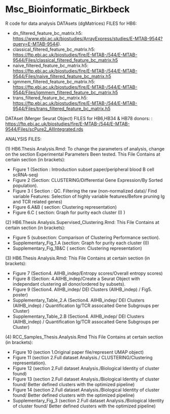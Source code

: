 # Msc_Bioinformatic_Birkbeck
R code for data analysis
DATAsets (dgMatrices) FILES for HB6:
-	dn_filtered_feature_bc_matrix.h5:  https://www.ebi.ac.uk/biostudies/ArrayExpress/studies/E-MTAB-9544?query=E-MTAB-9544).
-	classical_filtered_feature_bc_matrix.h5:
 https://ftp.ebi.ac.uk/biostudies/fire/E-MTAB-/544/E-MTAB-9544/Files/classical_filtered_feature_bc_matrix.h5
-	naive_filtered_feature_bc_matrix.h5:
https://ftp.ebi.ac.uk/biostudies/fire/E-MTAB-/544/E-MTAB-9544/Files/naive_filtered_feature_bc_matrix.h5
- igmmem_filtered_feature_bc_matrix.h5:
https://ftp.ebi.ac.uk/biostudies/fire/E-MTAB-/544/E-MTAB-9544/Files/igmmem_filtered_feature_bc_matrix.h5
-	trans_filtered_feature_bc_matrix.h5:
https://ftp.ebi.ac.uk/biostudies/fire/E-MTAB-/544/E-MTAB-9544/Files/trans_filtered_feature_bc_matrix.h5

DATAset (Merger Seurat Object) FILES for HB6,HB34 & HB78 donors:
: https://ftp.ebi.ac.uk/biostudies/fire/E-MTAB-/544/E-MTAB-9544/Files/scPure2_AllIntegrated.rds



ANALYSIS FILES:

(1) HB6.Thesis Analysis.Rmd:
To change the parameters of analysis, change on the section Experimental Parameters Been tested.
This File Contains at certain section (in brackets):
- Figure 1 (Section : Introduction subset paper/peripheral blood B cell scRNA-seq)
- Figure 2 (Section: CLUSTERING/Differential Gene Expression/By Sorted population).
- Figure 3 ( Section : QC. Filtering the raw (non-normalized data)/ Find variable Features: Selection of highly variable features/Before pruning Ig and TCR related genes)
- Figure 6.A&B ( section: Clustering representation)
- Figure 6.C ( section: Graph for purity each cluster (I) )

(2) HB6.Thesis Analysis.Supervised_Clustering.Rmd:
This File Contains at certain section (in brackets):
- Figure 5 (subsection: Comparison of Clustering Performance section).
- Supplementary_Fig_1.A (section: Graph for purity each cluster (I))
- Supplementary_Fig_1B&C ( section: Clustering representation)


(3) HB6.Thesis Analysis.Rmd:
This File Contains at certain section (in brackets):
- Figure 7 (Section4. AllHB_indep/Entropy scores/Overall entropy scores)
- Figure 8 (Section: 4.AllHB_indep/Create a Seurat Object with independant clustering all donor/ordered by subsets).
- Figure 9 (Section4. AllHB_indep/ DEI Clusters (AllHB_indep) / Fig5. poster)
- Supplementary_Table_2.A (Section4. AllHB_indep/ DEI Clusters (AllHB_indep) / Quantification Ig/TCR assocaited Gene Subgroups per Cluster)
- Supplementary_Table_2.B (Section4. AllHB_indep/ DEI Clusters (AllHB_indep) / Quantification Ig/TCR assocaited Gene Subgroups per Cluster)

(4) RCC_Samples_Thesis.Analysis.Rmd
This File Contains at certain section (in brackets):

- Figure 10 (section 1.Original paper file/represent UMAP object)
- Figure 11 (section 2.Full dataset Analysis./ CLUSTERING/Clustering representation).
- Figure 12 (section 2.Full dataset Analysis./Biological Identity of cluster found)
- Figure 13  (section 2.Full dataset Analysis./Biological Identity of cluster found/ Better defined clusters with the optimized pipeline)
- Figure 14 (section 2.Full dataset Analysis./Biological Identity of cluster found/ Better defined clusters with the optimized pipeline)
- Supplementary_Fig_3 (section 2.Full dataset Analysis./Biological Identity of cluster found/ Better defined clusters with the optimized pipeline)






